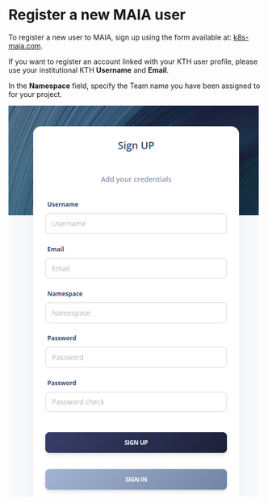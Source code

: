 # Register a new MAIA user

To register a new user to MAIA, sign up using the form available at: [k8s-maia.com](https://k8s-maia.com/register).

If you want to register an account linked with your KTH user profile, please use your institutional KTH **Username** and **Email**.

In the **Namespace** field, specify the Team name you have been assigned to for your project.

![img.png](images/Sign-UP.png)
